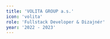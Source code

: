 ```yaml
---
title: 'VOLITA GROUP a.s.'
icon: 'volita'
role: 'Fullstack Developer & Dizajnér'
year: '2022 - 2023'
---
```

